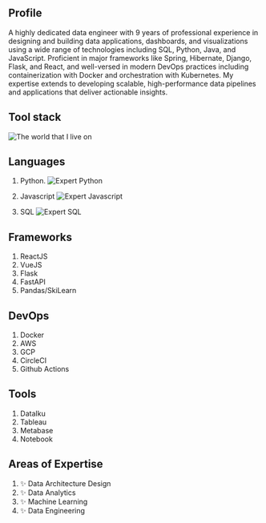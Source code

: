 ## Profile

A highly dedicated data engineer with 9 years of professional experience in designing and building data applications, dashboards, and visualizations using a wide range of technologies including SQL, Python, Java, and JavaScript. Proficient in major frameworks like Spring, Hibernate, Django, Flask, and React, and well-versed in modern DevOps practices including containerization with Docker and orchestration with Kubernetes. My expertise extends to developing scalable, high-performance data pipelines and applications that deliver actionable insights.

## Tool stack

![The world that I live on](https://user-images.githubusercontent.com/9586665/87455150-aac2f780-c60d-11ea-8ee2-dd5b339b8abe.png)

## Languages

1. Python.  ![Expert Python](https://img.shields.io/badge/Python-Expert-green)

2. Javascript ![Expert Javascript](https://img.shields.io/badge/Javascript-Expert-green)

3. SQL  ![Expert SQL](https://img.shields.io/badge/SQL-Expert-green)

## Frameworks
1. ReactJS
2. VueJS
3. Flask
4. FastAPI
6. Pandas/SkiLearn

## DevOps

1. Docker
2. AWS
3. GCP
4. CircleCI
5. Github Actions

## Tools
1. DataIku
2. Tableau
3. Metabase
4. Notebook

## Areas of Expertise
1.  ✨  Data Architecture Design
2.  ✨  Data Analytics
3.  ✨  Machine Learning
4.  ✨  Data Engineering
